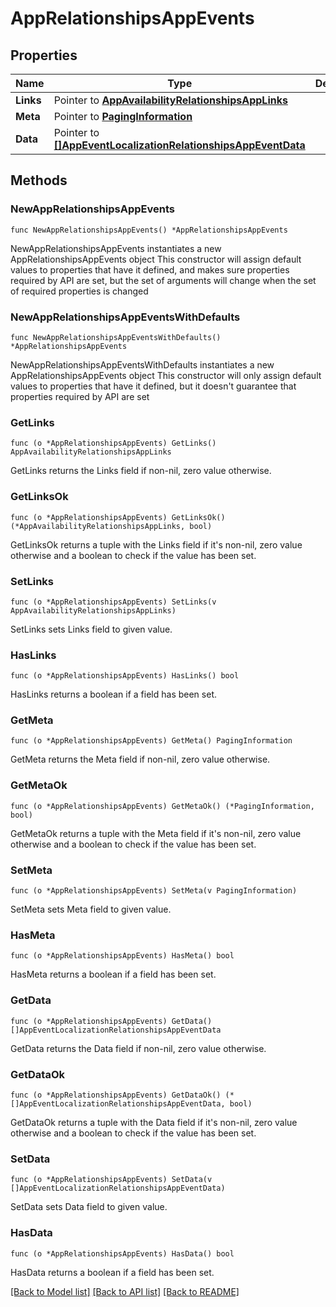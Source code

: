 # AppRelationshipsAppEvents

## Properties

Name | Type | Description | Notes
------------ | ------------- | ------------- | -------------
**Links** | Pointer to [**AppAvailabilityRelationshipsAppLinks**](AppAvailabilityRelationshipsAppLinks.md) |  | [optional] 
**Meta** | Pointer to [**PagingInformation**](PagingInformation.md) |  | [optional] 
**Data** | Pointer to [**[]AppEventLocalizationRelationshipsAppEventData**](AppEventLocalizationRelationshipsAppEventData.md) |  | [optional] 

## Methods

### NewAppRelationshipsAppEvents

`func NewAppRelationshipsAppEvents() *AppRelationshipsAppEvents`

NewAppRelationshipsAppEvents instantiates a new AppRelationshipsAppEvents object
This constructor will assign default values to properties that have it defined,
and makes sure properties required by API are set, but the set of arguments
will change when the set of required properties is changed

### NewAppRelationshipsAppEventsWithDefaults

`func NewAppRelationshipsAppEventsWithDefaults() *AppRelationshipsAppEvents`

NewAppRelationshipsAppEventsWithDefaults instantiates a new AppRelationshipsAppEvents object
This constructor will only assign default values to properties that have it defined,
but it doesn't guarantee that properties required by API are set

### GetLinks

`func (o *AppRelationshipsAppEvents) GetLinks() AppAvailabilityRelationshipsAppLinks`

GetLinks returns the Links field if non-nil, zero value otherwise.

### GetLinksOk

`func (o *AppRelationshipsAppEvents) GetLinksOk() (*AppAvailabilityRelationshipsAppLinks, bool)`

GetLinksOk returns a tuple with the Links field if it's non-nil, zero value otherwise
and a boolean to check if the value has been set.

### SetLinks

`func (o *AppRelationshipsAppEvents) SetLinks(v AppAvailabilityRelationshipsAppLinks)`

SetLinks sets Links field to given value.

### HasLinks

`func (o *AppRelationshipsAppEvents) HasLinks() bool`

HasLinks returns a boolean if a field has been set.

### GetMeta

`func (o *AppRelationshipsAppEvents) GetMeta() PagingInformation`

GetMeta returns the Meta field if non-nil, zero value otherwise.

### GetMetaOk

`func (o *AppRelationshipsAppEvents) GetMetaOk() (*PagingInformation, bool)`

GetMetaOk returns a tuple with the Meta field if it's non-nil, zero value otherwise
and a boolean to check if the value has been set.

### SetMeta

`func (o *AppRelationshipsAppEvents) SetMeta(v PagingInformation)`

SetMeta sets Meta field to given value.

### HasMeta

`func (o *AppRelationshipsAppEvents) HasMeta() bool`

HasMeta returns a boolean if a field has been set.

### GetData

`func (o *AppRelationshipsAppEvents) GetData() []AppEventLocalizationRelationshipsAppEventData`

GetData returns the Data field if non-nil, zero value otherwise.

### GetDataOk

`func (o *AppRelationshipsAppEvents) GetDataOk() (*[]AppEventLocalizationRelationshipsAppEventData, bool)`

GetDataOk returns a tuple with the Data field if it's non-nil, zero value otherwise
and a boolean to check if the value has been set.

### SetData

`func (o *AppRelationshipsAppEvents) SetData(v []AppEventLocalizationRelationshipsAppEventData)`

SetData sets Data field to given value.

### HasData

`func (o *AppRelationshipsAppEvents) HasData() bool`

HasData returns a boolean if a field has been set.


[[Back to Model list]](../README.md#documentation-for-models) [[Back to API list]](../README.md#documentation-for-api-endpoints) [[Back to README]](../README.md)


